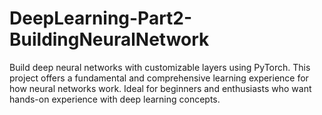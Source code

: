 # DeepLearning-Part2-BuildingNeuralNetwork
Build deep neural networks with customizable layers using PyTorch. This project offers a fundamental and comprehensive learning experience for how neural networks work. Ideal for beginners and enthusiasts who want hands-on experience with deep learning concepts.
